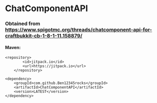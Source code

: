 # ChatComponentAPI
### Obtained from https://www.spigotmc.org/threads/chatcomponent-api-for-craftbukkit-cb-1-8-1-11.158879/

#### Maven:

    <repository>
		    <id>jitpack.io</id>
		    <url>https://jitpack.io</url>
		</repository>

    <dependency>
	    <groupId>com.github.Ben12345rocks</groupId>
	    <artifactId>ChatComponentAPI</artifactId>
	    <version>LATEST</version>
	</dependency>